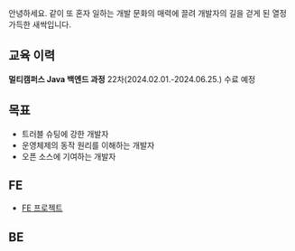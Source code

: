 안녕하세요.
같이 또 혼자 일하는 개발 문화의 매력에 끌려 개발자의 길을 걷게 된 열정 가득한 새싹입니다.

## 교육 이력
**멀티캠퍼스 Java 백엔드 과정** 22차(2024.02.01.-2024.06.25.) 수료 예정

## 목표
- 트러블 슈팅에 강한 개발자
- 운영체제의 동작 원리를 이해하는 개발자
- 오픈 소스에 기여하는 개발자

## FE
- [FE 프로젝트](https://jee-in.github.io/jee-in/)

## BE


<!--
**jee-in/jee-in** is a ✨ _special_ ✨ repository because its `README.md` (this file) appears on your GitHub profile.

Here are some ideas to get you started:

- 🔭 I’m currently working on ...
- 🌱 I’m currently learning ...
- 👯 I’m looking to collaborate on ...
- 🤔 I’m looking for help with ...
- 💬 Ask me about ...
- 📫 How to reach me: ...
- 😄 Pronouns: ...
- ⚡ Fun fact: ...
-->
